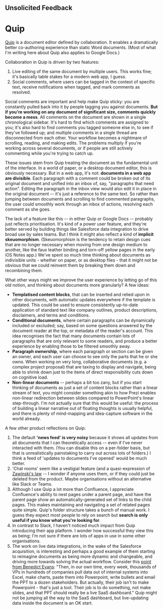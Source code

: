 <header><title>Feedback: Quip</title></header>

## Unsolicited Feedback
# Quip

[Quip](https://quip.com/) is a document editor defined by collaboration. It enables a dramatically better co-authoring experience than static Word documents. (Most of what I'm writing here about Quip also applies to Google Docs.)

Collaboration in Quip is driven by two features:
1. Live editing of the same document by multiple users. This works fine; it's basically table stakes for a modern web app, I guess. 
2. Social comments, where users can be tagged in the context of specific text, receive notifications when tagged, and mark comments as resolved.

Social comments are important and help make Quip sticky: you are constantly pulled back into it by people tagging you against documents. **But if you're working on any document of significant size, comments quickly become a mess**. All comments on the document are shown in a single chronological sidebar. It's hard to find which comments are assigned to you; it's also hard to find comments you tagged someone else in, to see if they've followed up; and multiple comments in a single thread are disconnected from each other. Your workflow becomes a nightmare of scrolling, reading, and making edits. The problems multiply if you're working across several documents, or if people are still actively commenting while you're trying to catch up.

These issues stem from Quip treating the document as the fundamental unit of the interface. In a world of paper, or a desktop document editor, this is obviously necessary. But in a web app, it's not: **documents in a web app are divisible**. Each paragraph with a comment could be broken out of its original document and unified into an inbox of, say, "paragraphs that need action". Editing the paragraph in the inbox view would also edit it in place in the original document -- it's just a reference to the same text. So rather than jumping between documents and scrolling to find commented paragraphs, the user could smoothly work through an inbox of actions, resolving each comment as she goes.

The lack of a feature like this -- in either Quip or Google Docs -- probably just reflects prioritisation. It's kind of a power user feature, and they're better served by building things like Salesforce data integration to drive broad use by sales teams. But I think it might also reflect a kind of **implicit skeuomorphism**. (Skeuomorphism is the tendency to retain design cues that are no longer necessary when moving from one design medium to another, like the faux leather binding and torn-off yellow pages in the early iOS Notes app.) We've spent so much time thinking about documents as indivisible units - whether on paper, or as desktop files - that it might not be obvious that we could reinvent them by breaking them down and recombining them.

What other ways might we improve the user experience by letting go of this old notion, and thinking about documents more granularly? A few ideas:
- **Templatised content blocks**, that can be inserted and relied upon in other documents, with automatic updates everywhere if the template is updated. This could be used to ensure consistently up-to-date application of standard text like company outlines, product descriptions, disclaimers, and terms and conditions.
- **Conditional documents**, where certain paragraphs can be dynamically included or excluded; say, based on some questions answered by the document reader at the top, or metadata of the reader's account. This idea recognises the fact that many documents contain lots of paragraphs that are only relevant to some readers, and produce a better experience by enabling those to be filtered smoothly away.
- **Paragraph ownership**, where each paragraph or section can be given an owner, and each user can choose to see only the parts that he or she owns. When working on very long, collaborative documents (e.g. a complex project proposal) that are taxing to display and navigate, being able to shrink down just to the items of direct responsibility cuts down on cognitive load.
- **Non-linear documents** -- perhaps a bit too zany, but if you start thinking of documents as just a set of content blocks rather than a linear stream of text, you might consider something akin to how Prezi enables non-linear redirection between slides compared to PowerPoint's linear step-through. I'm not actually sure that this would be useful: the process of building a linear narrative out of floating thoughts is usually helpful, and there is plenty of mind-mapping and idea-capture software in the world already. 

A few other product reflections on Quip:
1. The default **'news feed' is very noisy** because it shows all updates from all documents that I can theoretically access -- even if I've never interacted with them. (You can disable this on a per-folder basis, but that is unrealistically painstaking to carry out across lots of folders.) I think a feed of 'updates to documents I've opened' would be much better.
2. 'Chat rooms' seem like a vestigial feature (and a quasi-expression of [Zawinski's law](http://www.catb.org/~esr/jargon/html/Z/Zawinskis-Law.html) -- I wonder if anyone uses them, or if they could just be deleted from the product. Maybe organisations without an alternative like Slack or Teams.
3. Although I use Quip a lot more than Confluence, I appreciate Confluence's ability to nest pages under a parent page, and have the parent page show an automatically-generated set of links to the child pages. This makes maintaining and navigating a set of related pages quite simple. Quip's folder structure takes a bunch of manual work. I guess they expect most people to rely on search but **search is only useful if you know what you're looking for**.
4. In contrast to Slack, I haven't noticed much impact from Quip introducing their app platform. I wonder how successful they view this as being; I'm not sure if there are lots of apps in use in some other organisations.
5. The work on live data integrations, in the wake of the Salesforce acquisition, is interesting and perhaps a good example of them starting to reimagine documents as being more dynamic and changeable, and driving more towards solving the actual workflow. Consider this [point from Benedict Evans](https://www.ben-evans.com/benedictevans/2015/11/7/mobile-ecosystems-and-the-death-of-pcs): "Then, in our own time, every week, thousands of VPs in hundreds of companies pull data out of internal systems into Excel, make charts, paste them into Powerpoint, write bullets and email the PPT to a dozen stakeholders. But actually, their job isn't to make Powerpoint - that's just a tool. Their job is to do something, not make slides, and that PPT should really be a live SaaS dashboard." Quip might not be jumping all the way to the SaaS dashboard, but live-updating data inside the document is an OK start.